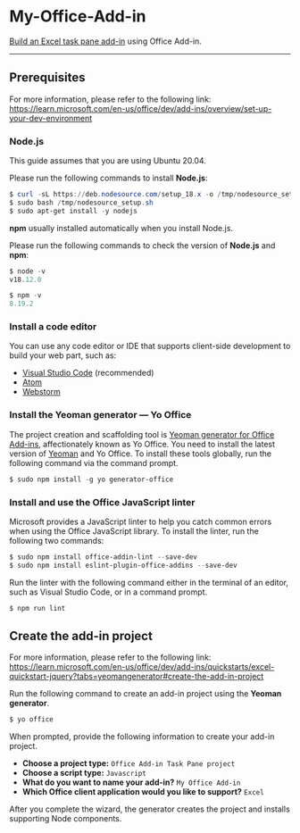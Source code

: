 # My-Office-Add-in
[Build an Excel task pane add-in](https://learn.microsoft.com/en-us/office/dev/add-ins/quickstarts/excel-quickstart-jquery?tabs=yeomangenerator) using Office Add-in.

---
## Prerequisites
For more information, please refer to the following link: <br/>
https://learn.microsoft.com/en-us/office/dev/add-ins/overview/set-up-your-dev-environment

### Node.js
This guide assumes that you are using Ubuntu 20.04.

Please run the following commands to install **Node.js**:
```powershell
$ curl -sL https://deb.nodesource.com/setup_18.x -o /tmp/nodesource_setup.sh
$ sudo bash /tmp/nodesource_setup.sh
$ sudo apt-get install -y nodejs
```

**npm** usually installed automatically when you install Node.js.

Please run the following commands to check the version of **Node.js** and **npm**:
```powershell
$ node -v
v18.12.0

$ npm -v
8.19.2
```

### Install a code editor
You can use any code editor or IDE that supports client-side development to build your web part, such as:

- [Visual Studio Code](https://code.visualstudio.com/) (recommended)
- [Atom](https://atom.io/)
- [Webstorm](https://www.jetbrains.com/webstorm)

### Install the Yeoman generator — Yo Office
The project creation and scaffolding tool is [Yeoman generator for Office Add-ins](https://learn.microsoft.com/en-us/office/dev/add-ins/develop/yeoman-generator-overview), affectionately known as Yo Office. You need to install the latest version of [Yeoman](https://github.com/yeoman/yo) and Yo Office. To install these tools globally, run the following command via the command prompt.
```powershell
$ sudo npm install -g yo generator-office
```

### Install and use the Office JavaScript linter
Microsoft provides a JavaScript linter to help you catch common errors when using the Office JavaScript library. To install the linter, run the following two commands:
```powershell
$ sudo npm install office-addin-lint --save-dev
$ sudo npm install eslint-plugin-office-addins --save-dev
```

Run the linter with the following command either in the terminal of an editor, such as Visual Studio Code, or in a command prompt.
```powershell
$ npm run lint
```

## Create the add-in project
For more information, please refer to the following link: <br/>
https://learn.microsoft.com/en-us/office/dev/add-ins/quickstarts/excel-quickstart-jquery?tabs=yeomangenerator#create-the-add-in-project

Run the following command to create an add-in project using the **Yeoman generator**.
```powershell
$ yo office
```

When prompted, provide the following information to create your add-in project.

* **Choose a project type:** `Office Add-in Task Pane project`
* **Choose a script type:** `Javascript`
* **What do you want to name your add-in?** `My Office Add-in`
* **Which Office client application would you like to support?** `Excel`

After you complete the wizard, the generator creates the project and installs supporting Node components.

